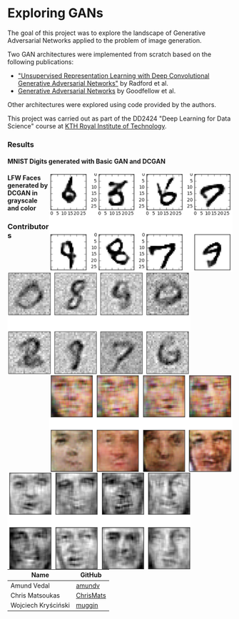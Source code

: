 # Exploring GANs
The goal of this project was to explore the landscape of Generative Adversarial Networks applied to the problem of image generation. 

Two GAN architectures were implemented from scratch based on the following publications:
- ["Unsupervised Representation Learning with Deep Convolutional Generative Adversarial Networks"](https://arxiv.org/abs/1511.06434) by Radford et al.
- [Generative Adversarial Networks](https://arxiv.org/abs/1406.2661) by Goodfellow et al.

Other architectures were explored using code provided by the authors.


This project was carried out as part of the DD2424 "Deep Learning for Data Science" course at [KTH Royal Institute of Technology](http://kth.se).

### Results
#### MNIST Digits generated with Basic GAN and DCGAN
<div>
<img align="right" src="/imgs/ss2.png" width=410>
<img align="left" src="/imgs/ss1.png" width=410>
</div>

#### LFW Faces generated by DCGAN in grayscale and color
<div>
<img align="right" src="/imgs/ss5.png" width=410>
<img align="left" src="/imgs/ss3.png" width=410>
</div>

### Contributors
Name | GitHub
------------ | -------------
Amund Vedal | [amundv](https://github.com/amundv)
Chris Matsoukas | [ChrisMats](https://github.com/ChrisMats)
Wojciech Kryściński | [muggin](https://github.com/muggin/)
